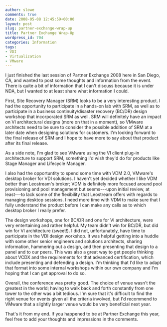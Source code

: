 ```yaml
---
author: slowe
comments: true
date: 2008-05-08 12:45:59+00:00
layout: post
slug: partner-exchange-wrap-up
title: Partner Exchange Wrap-Up
wordpress_id: 704
categories: Information
tags:
- VDI
- Virtualization
- VMware
---
```


I just finished the last session of Partner Exchange 2008 here in San Diego, CA, and wanted to post some thoughts and information from the event. There is quite a bit of information that I can't discuss because it is under NDA, but I wanted to at least share what information I could.

First, Site Recovery Manager (SRM) looks to be a very interesting product. I had the opportunity to participate in a hands-on lab with SRM, as well as to participate in a business continuity/disaster recovery (BC/DR) design workshop that incorporated SRM as well. SRM will definitely have an impact on VI architectural designs (more on that in a moment), so VMware architects need to be sure to consider the possible addition of SRM at a later date when designing solutions for customers. I'm looking forward to the final release of SRM and I hope to have more to say about that product after its final release.

As a side note, I'm glad to see VMware using the VI client plug-in architecture to support SRM, something I'd wish they'd do for products like Stage Manager and Lifecycle Manager.

I also had the opportuntity to spend some time with VDM 2.0, VMware's desktop broker for VDI solutions. I haven't yet decided whether I like VDM better than Leostream's broker; VDM is definitely more focused around pool provisioning and pool management but seems---upon initial review, at least---to lack some of the flexibility that Leostream offers with regards to managing desktop sessions. I need more time with VDM to make sure that I fully understand the product before I can make any calls as to which desktop broker I really prefer.

The design workshops, one for BC/DR and one for VI architecture, were very entertaining and rather helpful. My team didn't win for BC/DR, but did win for VI architecture (sweet!). I did not, unfortunately, have time to participate in the VDI design workshop. It was helpful getting into a huddle with some other senior engineers and solutions architects, sharing information, hammering out a design, and then presenting that design to a panel and to our peers. This was also a great way to get people thinking about VCDX and the requirements for that advanced certification, which include presenting and defending a design. I'm thinking that I'd like to adapt that format into some internal workshops within our own company and I'm hoping that I can get approval to do so.

Overall, the conference was pretty good. The choice of venue wasn't the greatest in the world; having to walk back and forth constantly from one tower to the other was a bit tedious. I'm sure that it's difficult to find the right venue for events given all the criteria involved, but I'd recommend to VMware that a slightly larger venue would be very beneficial next year.

That's it from my end. If you happened to be at Partner Exchange this year, feel free to add your thoughts and impressions in the comments.
